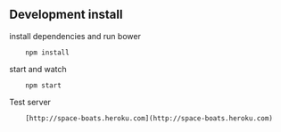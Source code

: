 ## Development install

install dependencies and run bower

		npm install

start and watch

		npm start

Test server

		[http://space-boats.heroku.com](http://space-boats.heroku.com)
